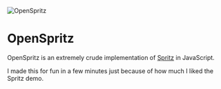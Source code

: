 ![OpenSpritz](http://i.imgur.com/QQlZgUJ.png)

# OpenSpritz

OpenSpritz is an extremely crude implementation of [Spritz](http://www.spritzinc.com/) in JavaScript.

I made this for fun in a few minutes just because of how much I liked the Spritz demo.

